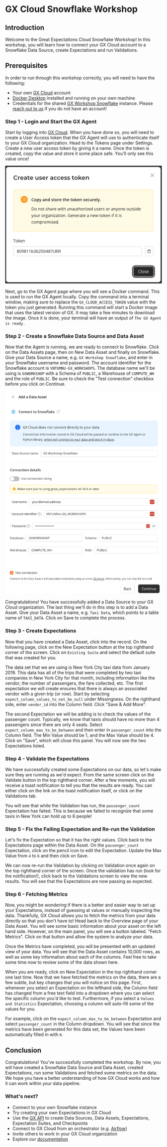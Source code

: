 # GX Cloud Snowflake Workshop

## Introduction
Welcome to the Great Expectations Cloud Snowflake Workshop! In this workshop, you will learn how to connect your GX Cloud account to a Snowflake Data Source, create Expectations and run Validations. 

## Prerequisites
In order to run through this workshop correctly, you will need to have the following:
- Your own [GX Cloud](https://app.greatexpectations.io/login?ssac=true) account
- [Docker Desktop](https://docs.docker.com/get-docker/) installed and running on your own machine
- Credentials for the shared [GX Workshop Snowflake](https://vntumnu-gx_workshops.snowflakecomputing.com/) instance. Please [reach out to us](mailto:support@greatexpectations.io) if you do not have an account!

### Step 1 - Login and Start the GX Agent
Start by logging into [GX Cloud](https://app.greatexpectations.io/login). When you have done so, you will need to create a User Access token that the GX Agent will use to authenticate itself to your GX Cloud organization. Head to the Tokens page under Settings. Create a new user access token by giving it a name. Once the token is created, copy the value and store it some place safe. You'll only see this value once!

![User Token](../img/User-Token.png)

Next, go to the GX Agent page where you will see a Docker command. This is used to run the GX Agent locally. Copy the command into a terminal window, making sure to replace the `GX_CLOUD_ACCESS_TOKEN` value with the token you just generated. Running this command will start a Docker image that uses the latest version of GX. It may take a few minutes to download the image. Once it is done, your terminal will have an output of `The GX Agent is ready.`

### Step 2 - Create a Snowflake Data Source and Data Asset
Now that the Agent is running, we are ready to connect to Snowflake. Click on the Data Assets page, then on New Data Asset and finally on Snowflake. Give your Data Source a name, e.g. `GX Workshop Snowflake`, and enter in your Snowflake username and password. The account identifier for the Snowflake account is `VNTUMNU-GX_WORKSHOPS`. The database name we'll be using is `GXWORKSHOP` with a Schema of `PUBLIC`, a Warehouse of `COMPUTE_WH` and the role of `PUBLIC`. Be sure to check the "Test connection" checkbox before you click on Continue.

![Data Source](../img/Add-Data-Source.png)

Congratulations! You have successfully added a Data Source to your GX Cloud organization. The last thing we'll do in this step is to add a Data Asset. Give your Data Asset a name, e.g. `Taxi Data`, which points to a table name of `TAXI_DATA`. Click on Save to complete the process.

### Step 3 - Create Expectations
Now that you have created a Data Asset, click into the record. On the following page, click on the New Expectation button at the top righthand corner of the screen. Click on `Existing Suite` and select the default suite that was created for you. 

The data set that we are using is New York City taxi data from January 2019. This data has all of the trips that were completed by two taxi companies in New York City for that month, including information like the vendor, the number of passengers, the fare collected, etc. The first expectation we will create ensures that there is always an associated vendor with a given trip (or row). Start by selecting `expect_column_values_to_not_be_null` under Missingness. On the righthand side, enter `vendor_id` into the Column field. Click  "Save & Add More".

The second Expectation we will be adding is to check the values of the passenger count. Typically, we know that taxis should have no more than 4 passengers since there are only 4 seats. Select `expect_column_max_to_be_between` and then enter in `passenger_count` into the Column field. The Min Value should be 1, and the Max Value should be 4. Click on "Save", which will close this panel. You will now see the two Expectations listed.

### Step 4 - Validate the Expectations
We have successfully created some Expectations on our data, so let's make sure they are running as we'd expect. From the same screen click on the Validate button in the top righthand corner. After a few moments, you will receive a toast notification to tell you that the results are ready. You can either click on the link on the toast notification itself, or click on the Validations tab.

You will see that while the Validation has run, the `passenger_count` Expectation has failed. This is because we failed to recognize that some taxis in New York can hold up to 6 people! 

### Step 5 - Fix the Failing Expectation and Re-run the Validation
Let's fix the Expectation so that it has the right values. Click back to the Expectations page within the Data Asset. On the `passenger_count` Expectation, click on the pencil icon to edit the Expectation. Update the Max Value from `4` to `6` and then click on Save.

We can now re-run the Validation by clicking on Validation once again on the top righthand corner of the screen. Once the validation has run (look for the notification!), click back to the Validations screen to view the new results. You will see that the Expectations are now passing as expected.

### Step 6 - Fetching Metrics
Now, you might be wondering if there is a better and easier way to set up your Expectations, instead of guessing at values or manually inspecting the data. Thankfully, GX Cloud allows you to fetch the metrics from your data directly so that you don't have to! Head back to the Overview page of your Data Asset. You will see some basic information about your asset on the left hand side. However, on the main panel, you will see a button labeled. "Fetch Metrics". Click on that button and allow the system to analyze your data. 

Once the Metrics have completed, you will be presented with an updated view of your data. You will see that the Data Asset contains 10,000 rows, as well as some key information about each of the columns. Feel free to take some time now to review some of the data shown here.

When you are ready, click on New Expectation in the top righthand corner one last time. Now that we have fetched the metrics on the data, there are a few subtle, but key changes that you will notice on this page. First, whenever you select an Expectation on the lefthand side, the Column field has changed from a free text field into a dropdown where you can select the specific column you'd like to test. Furthermore, if you select a `Values and Statistics` Expectation, choosing a column will auto-fill some of the values for you.

For example, click on the `expect_column_max_to_be_between` Expectation and select `passenger_count` in the Column dropdown. You will see that since the metrics have been generated for this data set, the Values have been automatically filled in with `6`.

## Conclusion
Congratulations! You've successfully completed the workshop. By now, you will have created a Snowflake Data Source and Data Asset, created Expectations, run some Validations and fetched some metrics on the data. We hope you have a better understanding of how GX Cloud works and how it can work within your data pipeline.

### What's next?
- Connect to your own Snowflake instance
- Try creating your own Expectations in GX Cloud
- Use the [GX API]() to create Data Sources, Data Assets, Expectations, Expectation Suites, and Checkpoints
- Connect to GX Cloud from an orchestrator (e.g. [Airflow](https://airflow.apache.org/))
- Invite others to work in your GX Cloud organization
- Explore our [documentation](https://docs.greatexpectations.io/docs/cloud/)